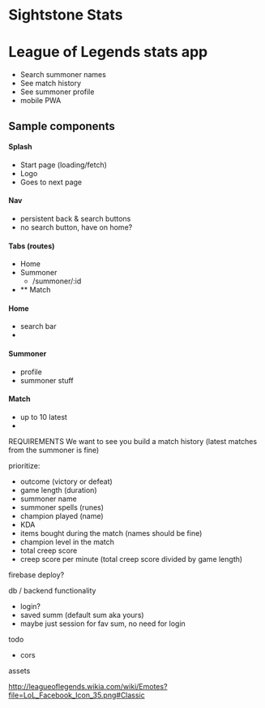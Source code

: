 # Sightstone Stats 

# League of Legends stats app
- Search summoner names
- See match history
- See summoner profile
- mobile PWA

## Sample components

#### Splash
- Start page (loading/fetch)
- Logo
- Goes to next page

#### Nav
- persistent back & search buttons
- no search button, have on home?

#### Tabs (routes)
- Home
- Summoner
  - /summoner/:id
- ** Match

#### Home
- search bar
-
#### Summoner
- profile
- summoner stuff

#### Match
- up to 10 latest
-

REQUIREMENTS
We want to see you build a match history
(latest matches from the summoner is fine)

prioritize:
* outcome (victory or defeat)
* game length (duration)
* summoner name
* summoner spells (runes)
* champion played (name)
* KDA
* items bought during the match (names should be fine)
* champion level in the match
* total creep score
* creep score per minute (total creep score divided by game length)



firebase deploy?


db / backend functionality
- login?
- saved summ (default sum aka yours)
- maybe just session for fav sum, no need for login


todo
- cors

assets

http://leagueoflegends.wikia.com/wiki/Emotes?file=LoL_Facebook_Icon_35.png#Classic
